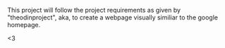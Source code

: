 This project will follow the project requirements as given by "theodinproject", aka, to create a webpage visually similiar to the google homepage.

<3
